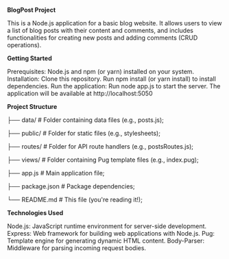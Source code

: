 **BlogPost Project**

This is a Node.js application for a basic blog website. It allows users to view a list of blog posts with their content and comments, and includes functionalities for creating new posts and adding comments (CRUD operations).

**Getting Started**

Prerequisites:
Node.js and npm (or yarn) installed on your system.
Installation:
Clone this repository.
Run npm install (or yarn install) to install dependencies.
Run the application:
Run node app.js to start the server.
The application will be available at http://localhost:5050

**Project Structure**

├── data/ # Folder containing data files (e.g., posts.js);

├── public/ # Folder for static files (e.g., stylesheets);

├── routes/ # Folder for API route handlers (e.g., postsRoutes.js);

├── views/ # Folder containing Pug template files (e.g., index.pug);

├── app.js # Main application file;

├── package.json # Package dependencies;

└── README.md # This file (you're reading it!);

**Technologies Used**

Node.js: JavaScript runtime environment for server-side development.
Express: Web framework for building web applications with Node.js.
Pug: Template engine for generating dynamic HTML content.
Body-Parser: Middleware for parsing incoming request bodies.
